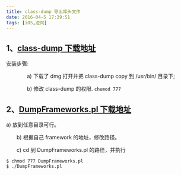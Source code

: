 ```yaml
---
title: class-dump 导出库头文件
date: 2016-04-5 17:29:51
tags: [iOS,逆向]
---
```


## 1、[class-dump 下载地址](http://stevenygard.com/download/)
安装步骤:

　　　　a) 下载了 dmg 打开并把 class-dump copy 到 /usr/bin/ 目录下;

　　　　b) 修改 class-dump 的权限. `chemod 777`

## 2、[DumpFrameworks.pl 下载地址](https://github.com/shuhongwu/HackSpringDemo/edit/master/DumpFrameworks.pl)
a) 放到任意目录可行。

　　b) 根据自己 framework 的地址，修改路径。

　　c) cd 到  DumpFrameworks.pl 的路径，并执行

```
$ chmod 777 DumpFrameworks.pl
$ ./DumpFrameworks.pl
```